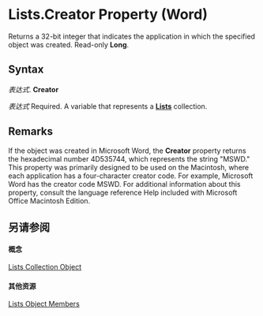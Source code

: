 
# Lists.Creator Property (Word)

Returns a 32-bit integer that indicates the application in which the specified object was created. Read-only  **Long**.


## Syntax

 _表达式_. **Creator**

 _表达式_ Required. A variable that represents a **[Lists](1fd927c5-6186-5ca0-80ae-c2ab225d092c.md)** collection.


## Remarks

If the object was created in Microsoft Word, the  **Creator** property returns the hexadecimal number 4D535744, which represents the string "MSWD." This property was primarily designed to be used on the Macintosh, where each application has a four-character creator code. For example, Microsoft Word has the creator code MSWD. For additional information about this property, consult the language reference Help included with Microsoft Office Macintosh Edition.


## 另请参阅


#### 概念


[Lists Collection Object](1fd927c5-6186-5ca0-80ae-c2ab225d092c.md)
#### 其他资源


[Lists Object Members](http://msdn.microsoft.com/library/b4a10330-fc9a-0b4c-e13c-4c36df6fa472%28Office.15%29.aspx)